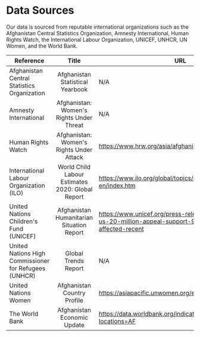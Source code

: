 # Data Sources
Our data is sourced from reputable international organizations such as the Afghanistan Central Statistics Organization, Amnesty International, Human Rights Watch, the International Labour Organization, UNICEF, UNHCR, UN Women, and the World Bank.


| Reference | Title | URL |
| -------| :----: | --------------------------------- |
| Afghanistan Central Statistics Organization | Afghanistan Statistical Yearbook | N/A |
| Amnesty International | Afghanistan: Women's Rights Under Threat | N/A |
| Human Rights Watch | Afghanistan: Women's Rights Under Attack | https://www.hrw.org/asia/afghanistan |
| International Labour Organization (ILO) | World Child Labour Estimates 2020: Global Report | https://www.ilo.org/global/topics/child-labour/lang--en/index.htm |
| United Nations Children's Fund (UNICEF) | Afghanistan Humanitarian Situation Report | https://www.unicef.org/press-releases/unicef-launches-us-20-million-appeal-support-96000-children-affected-recent |
| United Nations High Commissioner for Refugees (UNHCR) | Global Trends Report | N/A |
| United Nations Women | Afghanistan Country Profile | https://asiapacific.unwomen.org/en/countries/afghanistan |
| The World Bank | Afghanistan Economic Update | https://data.worldbank.org/indicator/NY.GDP.PCAP.CD?locations=AF |

